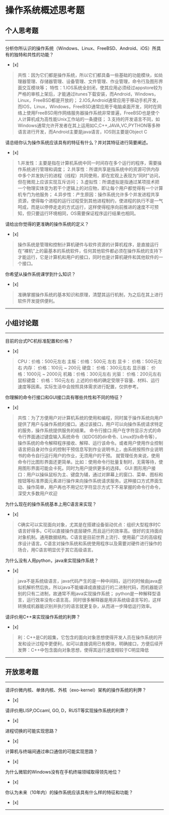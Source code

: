 # 操作系统概述思考题

## 个人思考题

---

分析你所认识的操作系统（Windows、Linux、FreeBSD、Android、iOS）所具有的独特和共性的功能？
- [x]  

> 共性：因为它们都是操作系统，所以它们都具备一些基础的功能模块，如处理器管理、存储器管理、设备管理、文件管理、作业管理，命令行及图形界面交互模块等；
  特性：1.IOS系统全封闭，使其应用必须经过appstore较为严格的审核上架后，才能通过itunes下载安装，而Android，Windows，Linux，FreeBSD都是开放的；
  2.IOS,Android通常应用于移动手机开发，而IOS，Linux，Windows，FreeBSD通常应用于电脑桌面开发，同时在网络上使用FreeBSD用作网络服务器操作系统非常普遍，FreeBSD也是使个人计算机成为高性能Unix工作站的一条捷径；
  3.支持的开发语言不同，如Windows通常允许开发者在其上运用如C,C++,JAVA,VC,PYTHON等多种语言进行开发，而Android主要是java语言，IOS则主要是Object C
  
请总结你认为操作系统应该具有的特征有什么？并对其特征进行简要阐述。
- [x]  

> 1.并发性：主要是指在计算机系统中同一时间存在多个运行的程序，需要操作系统进行管理和调度；
  2.共享性：所谓共享是指系统中的资源可供内存中多个并发执行的进程（线程）共同使用，即在宏观上表现为“同时”访问，但在微观上应该实现互斥访问；
  3.虚拟性：所谓虚拟是指通过某项技术把一个物理实体变为若干个逻辑上的对应物，即让每个用户都觉得有一个计算机专门为他服务；
  4.异步性：产生原因：操作系统允许多个并发进程共享资源，使得每个进程的运行过程受到其他进程制约，使进程的执行不是一气呵成，而是以停停走走的方式运行，这样使得程序向前推进的速度不可预知，但只要运行环境相同，OS需要保证程序运行结果也相同。

请给出你觉得的更准确的操作系统的定义？
- [x]  

> 操作系统是管理和控制计算机硬件与软件资源的计算机程序，是直接运行在“裸机”上的最基本的系统软件，任何其他软件都必须在操作系统的支持下才能运行，它是计算机和用户的接口，同时也是计算机硬件和其他软件的一个接口。 

你希望从操作系统课学到什么知识？
- [x]  

>   准确掌握操作系统的基本知识和原理，清楚其运行机制，为之后在其上进行软件开发提供便利。

---

## 小组讨论题

---

目前的台式PC机标准配置和价格？
- [x]  

> CPU：价格：500元左右 
  主板：价格：500元 左右
  显卡： 价格：500元左右 
  内存： 价格：100元 ~ 200元 
  硬盘： 价格：300元左右 
  显示器： 价格：1000元 ~ 2000元
  机箱：价格：300元左右 
  光驱： 价格：200元左右
  鼠标键盘： 价格：150元左右
  上述的价格的确定受限于容量、材料、运行速度等因素。实际生活中会按照具体需求进行配置，仅供参考。


你理解的命令行接口和GUI接口具有哪些共性和不同的特征？
- [x]  

> 共性：为了方便用户对计算机系统的使用和编程，同时属于操作系统向用户提供了用户与操作系统的接口。通过该接口，用户可以向操作系统请求特定的服务，操作系统提供服务的结果。
  命令行接口:用户在字符显示方式的命令行界面通过键盘输入系统命令（如DOS的dir命令、Linux的ls命令等），操作系统的命令解释程序接收、解释、运行该命令。或者用户使用作业控制语言把自身对作业的控制干预信息写到作业说明书上，由系统按照作业说明书的命令自行运行用户的作业，无须用户的干预。
就管理任务来说，使用命令行比图形界面还更简单。比如：使用命令行批量复制时，无需等待，使用图形界面可能会卡死。同时为用户提供更多的选择。
  GUI 图形用户接口：用户以操纵鼠标为主、键盘为辅，通过对屏幕上的窗口、菜单、图标和按钮等标准界面元素进行操作来向操作系统请求服务。这种接口方式界面生动、操作简单，用户再也不用记忆字符显示方式下不易掌握的命令行命令，深受大多数用户欢迎


为什么现在的操作系统基本上用C语言来实现？
- [x]  

>  C确实可以实现面向对象，尤其是在搭建设备驱动优点：组织大型程序时C语言好得多。C可以直接操作底层硬件,而且运行的效率高。很好的支持面向对象机制。通用数据结构。C语言是目前世界上流行、使用最广泛的高级程序设计语言。C语言对操作系统和系统使用程序以及需要对硬件进行操作的场合，用C语言明显优于其它高级语言。

为什么没有人用python，java来实现操作系统？
- [x]  

>  java不是系统级语言，java代码产生的是一种中间码，运行的时候由java虚拟机解析然后执，所以java不能编译成直接运行的二进制代码，而机器能识别的只有二进制，故通常不用java实现操作系统；
  python是一种解释型语言，运行效率没有c语言高，同时很多解释器是用非系统级语言写的，这样转换成机器能识别并执行的语言就更复杂，从而进一步降低运行效率。

请评价用C++来实现操作系统的利弊？
- [x]  

> 利：C++是C的超集，它包含的面向对象思想使得开发人员在操作系统的开发和设计过程中更便利，如可以直接调用已有模块，明确接口，方便后续开发弊：C++中包含面向对象思想，使得其运行速度相较于C明显降低
---

## 开放思考题

---

请评价微内核、单体内核、外核（exo-kernel）架构的操作系统的利弊？
- [x]  

>  

请评价用LISP,OCcaml, GO, D，RUST等实现操作系统的利弊？
- [x]  

>  

进程切换的可能实现思路？
- [x]  

>  

计算机与终端间通过串口通信的可能实现思路？
- [x]  

>  

为什么微软的Windows没有在手机终端领域取得领先地位？
- [x]  

>  

你认为未来（10年内）的操作系统应该具有什么样的特征和功能？
- [x]  

>  

---

